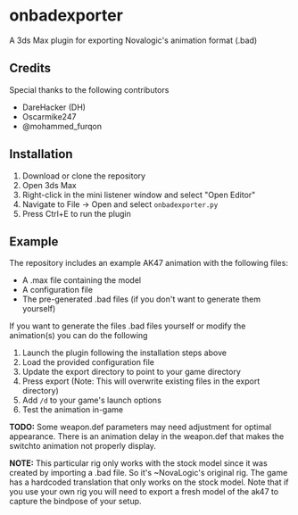 # onbadexporter

A 3ds Max plugin for exporting Novalogic's animation format (.bad)

## Credits

Special thanks to the following contributors

* DareHacker (DH)
* Oscarmike247
*  @mohammed_furqon

## Installation

1. Download or clone the repository
2. Open 3ds Max
3. Right-click in the mini listener window and select "Open Editor"
4. Navigate to File -> Open and select `onbadexporter.py`
5. Press Ctrl+E to run the plugin

## Example

The repository includes an example AK47 animation with the following files:

* A .max file containing the model
* A configuration file
* The pre-generated .bad files (if you don't want to generate them yourself)

If you want to generate the files .bad files yourself or modify the animation(s) you
can do the following

1. Launch the plugin following the installation steps above
2. Load the provided configuration file
3. Update the export directory to point to your game directory
4. Press export (Note: This will overwrite existing files in the export directory)
5. Add `/d` to your game's launch options
7. Test the animation in-game

**TODO:** Some weapon.def parameters may need adjustment for optimal appearance. There is an animation delay in the weapon.def that makes the switchto animation not properly display.

**NOTE:** This particular rig only works with the stock model since it was created by importing a .bad file. So it's ~NovaLogic's original rig. The game has a hardcoded translation that only works on the stock model. Note that if you use your own rig you will need to export a fresh model of the ak47 to capture the bindpose of your setup.
